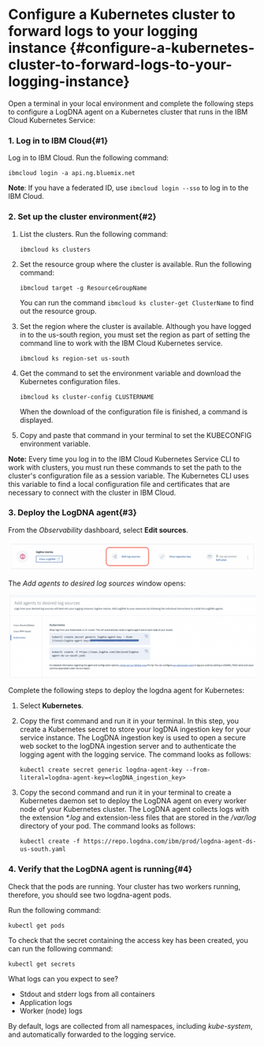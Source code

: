 # Configure a Kubernetes cluster to forward logs to your logging instance {#configure-a-kubernetes-cluster-to-forward-logs-to-your-logging-instance}

Open a terminal in your local environment and complete the following steps to configure a LogDNA agent on a Kubernetes cluster that runs in the IBM Cloud Kubernetes Service:

### 1. Log in to IBM Cloud{#1}

Log in to IBM Cloud. Run the following command:

```
ibmcloud login -a api.ng.bluemix.net
```

**Note**: If you have a federated ID, use `ibmcloud login --sso` to log in to the IBM Cloud.

### 2. Set up the cluster environment{#2}

1. List the clusters. Run the following command:

    ```
    ibmcloud ks clusters
    ```

2. Set the resource group where the cluster is available. Run the following command:

    ```
    ibmcloud target -g ResourceGroupName
    ```

    You can run the command `ibmcloud ks cluster-get ClusterName` to find out the resource group.

3. Set the region where the cluster is available. Although you have logged in to the us-south region, you must set the region as part of setting the command line to work with the IBM Cloud Kubernetes service.

    ```
    ibmcloud ks region-set us-south
    ```

4. Get the command to set the environment variable and download the Kubernetes configuration files. 

    ```
    ibmcloud ks cluster-config CLUSTERNAME
    ```
    When the download of the configuration file is finished, a command is displayed.  

5. Copy and paste that command in your terminal to set the KUBECONFIG environment variable.


**Note:** Every time you log in to the IBM Cloud Kubernetes Service CLI to work with clusters, you must run these commands to set the path to the cluster&#039;s configuration file as a session variable. The Kubernetes CLI uses this variable to find a local configuration file and certificates that are necessary to connect with the cluster in IBM Cloud. 

### 3. Deploy the LogDNA agent{#3}

From the _Observability_ dashboard, select **Edit sources**.

![image13](images/logdna_img13.png)

The _Add agents to desired log sources_ window opens:

![image13a](images/logdna_img13a.png)

Complete the following steps to deploy the logdna agent for Kubernetes:

1. Select **Kubernetes**.

2. Copy the first command and run it in your terminal. In this step, you create a Kubernetes secret to store your logDNA ingestion key for your service instance. The LogDNA ingestion key is used to open a secure web socket to the logDNA ingestion server and to authenticate the logging agent with the logging service. The command looks as follows:

    ```
    kubectl create secret generic logdna-agent-key --from-literal=logdna-agent-key=<logDNA_ingestion_key>
    ```

3. Copy the second command and run it in your terminal to create a Kubernetes daemon set to deploy the LogDNA agent on every worker node of your Kubernetes cluster. The LogDNA agent collects logs with the extension _*.log_ and extension-less files that are stored in the _/var/log_ directory of your pod. The command looks as follows:

    ```
    kubectl create -f https://repo.logdna.com/ibm/prod/logdna-agent-ds-us-south.yaml
    ```

### 4. Verify that the LogDNA agent is running{#4}
    
Check that the pods are running. Your cluster has two workers running, therefore, you should see two logdna-agent pods.
    
Run the following command:

```
kubectl get pods
```

To check that the secret containing the access key has been created, you can run the following command:

```
kubectl get secrets
```

What logs can you expect to see?

*   Stdout and stderr logs from all containers
*   Application logs
*   Worker (node) logs

By default, logs are collected from all namespaces, including _kube-system_, and automatically forwarded to the logging service.

